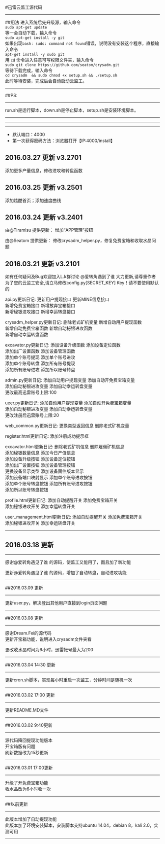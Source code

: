 #迅雷云监工源代码
***

##用法
进入系统后先升级源，输入命令<br>
`sudo apt-get update` <br>
等一会自动下载，输入命令 <br>
`sudo apt-get install -y git` <br>
如果出现`bash: sudo: command not found`错误，说明没有安装这个程序，直接输入命令<br>
`apt-get install -y sudo git`<br>
用 `cd` 命令进入任意可写权限文件夹，输入命令<br>
`sudo git clone https://github.com/seatom/crysadm.git`<br>
等待下载完成，输入命令<br>
`cd crysadm  && sudo chmod +x setup.sh && ./setup.sh`<br>
此时等待安装，完成后会自动启动云监工。<br>
***
##PS:<br>
***
run.sh是运行脚本，down.sh是停止脚本，setup.sh是安装环境脚本。
***
***




***   
- 默认端口：4000
- 第一次获得密码方法：浏览器打开【IP:4000/install】

##  2016.03.27 更新 v3.2701

添加更多产量信息，修改进攻和转盘函数

##  2016.03.25 更新 v3.2501

添加炫酷首页；添加速度曲线

##  2016.03.24 更新 v3.2401

由@Tiramisu 提供更新：
增加“APP管理”按钮

由@Seatom 提供更新：
修改crysadm_helper.py，修复免费宝箱和收取水晶问题

##  2016.03.21 更新 v3.2101

如有任何疑问及Bug欢迎加入L.k群讨论
@爱转角遇到了谁 大力更新,请尊重作者
为了您的云监工安全,请立马修改config.py[SECRET_KEY] Key！请不要使用默认的

api.py更新日记:
更新用户提现接口	更新MINE信息接口  
新增免费宝箱接口	新增放弃宝箱接口  
新增秘银进攻接口	新增幸运转盘接口  

crysadm_helper.py更新日记:
删除老式矿机变量	    新增自动用户提现函数  
新增自动免费宝箱函数	新增自动秘银进攻函数  
新增自动幸运转盘函数

excavator.py更新日记:
添加设备升级函数	添加设备定位函数  
添加出厂设置函数	添加设备管理函数  
添加单个账号提现	添加单个账号进攻  
添加单个账号转盘	添加所有账号提现  
添加所有账号进攻	添加所以账号转盘  

admin.py更新日记:
添加自动用户提现变量	添加自动开免费宝箱变量  
添加自动秘银进攻变量	添加自动幸运转盘变量  
更改最高迅雷账号上限:100

ueer.py更新日记:
添加自动用户提现变量	添加自动开免费宝箱变量  
添加自动秘银进攻变量	添加自动幸运转盘变量  
更改注册后迅雷账号上限:20

web_common.py更新日记:
更换类型返回信息	删除老式矿机变量  

register.html更新日记:
添加注册成功提示框

excavator.html更新日记:
删除老式矿机信息	删除雇佣矿机信息  
添加秘银数量信息	添加今日产值信息  
添加设备升级按钮	添加设备定位按钮  
添加出厂设置按钮	添加设备管理按钮  
更换设备显示类型	添加设备固件版本显示  
添加设备端口映射显示	添加单个账号进攻按钮  
添加单个账号转盘按钮	添加所有账号进攻按钮  
添加所以账号转盘按钮

profile.html更新日记:
添加自动提醒开关	添加免费宝箱开关  
添加秘银进攻开关	添加幸运转盘开关  

user_management.html更新日记:
添加自动提醒开关	添加免费宝箱开关  
添加秘银进攻开关	添加幸运转盘开关  



***   

##  2016.03.18 更新

***   

感谢@爱转角遇见了谁 的源码，使监工又能用了，而且加了新功能

更新@爱转角遇见了谁 的源码，增加了自动转盘，自动进攻功能

***    
##2016.03.09 更新
***
更新user.py，解决登出其他用户直接到login页面问题
***
##2016.03.08 更新
***
感谢Dream.Fei的源代码  
更新开宝箱功能，说明进入crysadm文件夹看     

更改收水晶时间为6小时，迅雷帐号最大为200
***
##2016.03.04 14:30 更新
***
更新cron.sh脚本，实现每小时重启一次监工，分钟时间是随机一次
***
##2016.03.02 17:00 更新
***
更新README.MD文件
***
##2016.03.02 9:40更新
***
源代码降回提现功能版本<br>
开宝箱版有问题<br>
刷新数据改为15秒更新<br>
***
##2016.03.01 17:00更新
***
升级了开免费宝箱功能<br>
收水晶改为6小时收一次<br>
***
##以前更新
***
此版本增加了自动提现功能<br>
此版本加了环境安装脚本，安装脚本支持ubuntu 14.04，debian 8，kali 2.0，实测可用<br>
***

